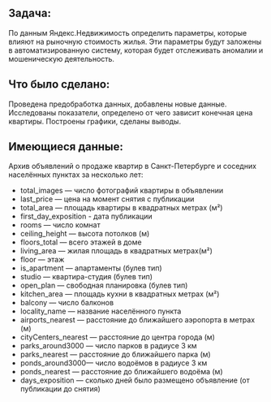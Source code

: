 ## Задача:
По данным Яндекс.Недвижимость определить параметры, которые влияют на рыночную стоимость жилья. Эти параметры будут заложены в автоматизированную систему, которая будет отслеживать аномалии и мошеническую деятельность.

## Что было сделано:
Проведена предобработка данных, добавлены новые данные. Исследованы показатели, определено от чего зависит конечная цена квартиры. Построены графики, сделаны выводы.

## Имеющиеся данные:
Архив объявлений о продаже квартир в Санкт-Петербурге и соседних населённых пунктах за несколько лет:
- total_images — число фотографий квартиры в объявлении
- last_price — цена на момент снятия с публикации
- total_area — площадь квартиры в квадратных метрах (м²)
- first_day_exposition - дата публикации
- rooms — число комнат
- ceiling_height — высота потолков (м)
- floors_total — всего этажей в доме
- living_area — жилая площадь в квадратных метрах(м²)
- floor — этаж
- is_apartment — апартаменты (булев тип)
- studio — квартира-студия (булев тип)
- open_plan — свободная планировка (булев тип)
- kitchen_area — площадь кухни в квадратных метрах (м²)
- balcony — число балконов
- locality_name — название населённого пункта
- airports_nearest — расстояние до ближайшего аэропорта в метрах (м)
- cityCenters_nearest — расстояние до центра города (м)
- parks_around3000 — число парков в радиусе 3 км
- parks_nearest — расстояние до ближайшего парка (м)
- ponds_around3000— число водоёмов в радиусе 3 км
- ponds_nearest — расстояние до ближайшего водоёма (м)
- days_exposition — сколько дней было размещено объявление (от публикации до снятия)
